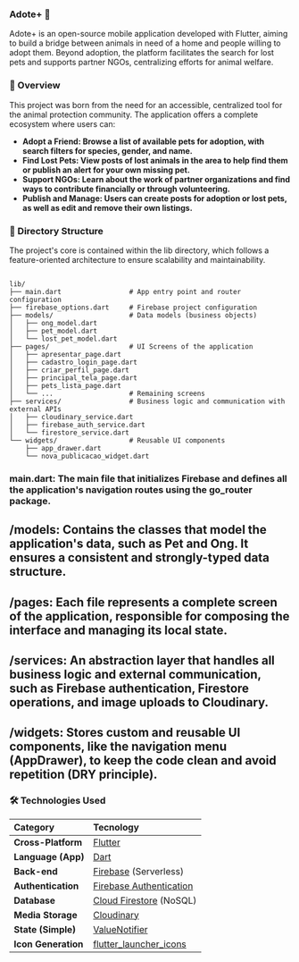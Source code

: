 ### Adote+ 🐾
Adote+ is an open-source mobile application developed with Flutter, aiming to build a bridge between animals in need of a home and people willing to adopt them. Beyond adoption, the platform facilitates the search for lost pets and supports partner NGOs, centralizing efforts for animal welfare.

### 📜 Overview
This project was born from the need for an accessible, centralized tool for the animal protection community. The application offers a complete ecosystem where users can:

* **Adopt a Friend: Browse a list of available pets for adoption, with search filters for species, gender, and name.**
* **Find Lost Pets: View posts of lost animals in the area to help find them or publish an alert for your own missing pet.**
* **Support NGOs: Learn about the work of partner organizations and find ways to contribute financially or through volunteering.**
* **Publish and Manage: Users can create posts for adoption or lost pets, as well as edit and remove their own listings.**

### 📂 Directory Structure
The project's core is contained within the lib directory, which follows a feature-oriented architecture to ensure scalability and maintainability.
```

lib/
├── main.dart                 # App entry point and router configuration
├── firebase_options.dart     # Firebase project configuration
├── models/                   # Data models (business objects)
│   ├── ong_model.dart
│   ├── pet_model.dart
│   └── lost_pet_model.dart
├── pages/                    # UI Screens of the application
│   ├── apresentar_page.dart
│   ├── cadastro_login_page.dart
│   ├── criar_perfil_page.dart
│   ├── principal_tela_page.dart
│   ├── pets_lista_page.dart
│   └── ...                   # Remaining screens
├── services/                 # Business logic and communication with external APIs
│   ├── cloudinary_service.dart
│   ├── firebase_auth_service.dart
│   └── firestore_service.dart
└── widgets/                  # Reusable UI components
    ├── app_drawer.dart
    └── nova_publicacao_widget.dart
```
### **main.dart:** The main file that initializes Firebase and defines all the application's navigation routes using the go_router package.
## **/models:** Contains the classes that model the application's data, such as Pet and Ong. It ensures a consistent and strongly-typed data structure.
## **/pages:** Each file represents a complete screen of the application, responsible for composing the interface and managing its local state.
## **/services:** An abstraction layer that handles all business logic and external communication, such as Firebase authentication, Firestore operations, and image uploads to Cloudinary.
## **/widgets:** Stores custom and reusable UI components, like the navigation menu (AppDrawer), to keep the code clean and avoid repetition (DRY principle).

### 🛠️ Technologies Used

| Category | Tecnology |
| :--- | :--- |
| **Cross-Platform** | [Flutter](https://flutter.dev/) |
| **Language (App)** | [Dart](https://dart.dev/) |
| **Back-end** | [Firebase](https://firebase.google.com/) (Serverless) |
| **Authentication** | [Firebase Authentication](https://firebase.google.com/docs/auth) |
| **Database** | [Cloud Firestore](https://firebase.google.com/docs/firestore) (NoSQL) |
| **Media Storage**| [Cloudinary](https://cloudinary.com/) |
| **State (Simple)** | [ValueNotifier](https://api.flutter.dev/flutter/foundation/ValueNotifier-class.html) |
| **Icon Generation** | [flutter_launcher_icons](https://pub.dev/packages/flutter_launcher_icons) |
